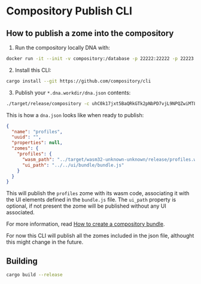 # Compository Publish CLI

## How to publish a zome into the compository

1. Run the compository locally DNA with: 
```bash
docker run -it --init -v compository:/database -p 22222:22222 -p 22223:22223 guillemcordoba/compository:0.2
```
2. Install this CLI:
```bash
cargo install --git https://github.com/compository/cli
```

3. Publish your `*.dna.workdir/dna.json` contents:
```bash
./target/release/compository -c uhC0k17jxt5BaQRkGTk2pNbPD7vjL9NPQZwiMTLL5TGWWp2znhbyf -w ~/projects/holochain/blocky/zome/blocky.dna.workdir/ -i test-app -u ws://localhost:8888
```

This is how a `dna.json` looks like when ready to publish:

```json
{
  "name": "profiles",
  "uuid": "",
  "properties": null,
  "zomes": {
    "profiles": {
      "wasm_path": "../target/wasm32-unknown-unknown/release/profiles.wasm",
      "ui_path": "../../ui/bundle/bundle.js"
    }
  }
}
```

This will publish the `profiles` zome with its wasm code, associating it with the UI elements defined in the `bundle.js` file. The `ui_path` property is optional, if not present the zome will be published without any UI associated.

For more information, read [How to create a compository bundle](https://github.com/compository/lib).

For now this CLI will publish all the zomes included in the json file, althought this might change in the future.

## Building

```bash
cargo build --release
```
